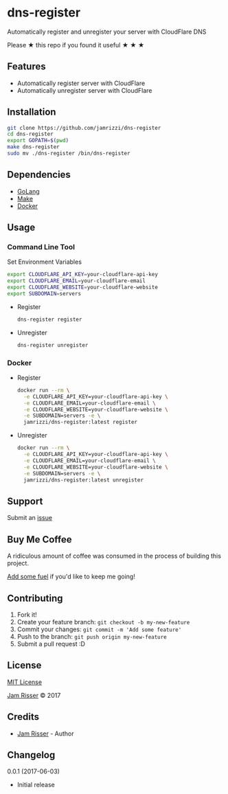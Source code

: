 # dns-register

Automatically register and unregister your server with CloudFlare DNS

Please &#9733; this repo if you found it useful &#9733; &#9733; &#9733;


## Features
<!------------------------------------------------------->

* Automatically register server with CloudFlare
* Automatically unregister server with CloudFlare


## Installation
<!------------------------------------------------------->

```sh
git clone https://github.com/jamrizzi/dns-register
cd dns-register
export GOPATH=$(pwd)
make dns-register
sudo mv ./dns-register /bin/dns-register
```


## Dependencies
<!------------------------------------------------------->

* [GoLang](https://golang.org/)
* [Make](https://www.gnu.org/software/make/)
* [Docker](https://www.docker.com/)


## Usage
<!------------------------------------------------------->

### Command Line Tool

Set Environment Variables

```sh
export CLOUDFLARE_API_KEY=your-cloudflare-api-key
export CLOUDFLARE_EMAIL=your-cloudflare-email
export CLOUDFLARE_WEBSITE=your-cloudflare-website
export SUBDOMAIN=servers
```

* Register
  
  ```sh
  dns-register register
  ```
  
* Unregister
  
  ```sh
  dns-register unregister
  ```
  
### Docker

* Register
  
  ```sh
  docker run --rm \
    -e CLOUDFLARE_API_KEY=your-cloudflare-api-key \
    -e CLOUDFLARE_EMAIL=your-cloudflare-email \
    -e CLOUDFLARE_WEBSITE=your-cloudflare-website \
    -e SUBDOMAIN=servers -e \
    jamrizzi/dns-register:latest register
  ```

* Unregister
  
  ```sh
  docker run --rm \
    -e CLOUDFLARE_API_KEY=your-cloudflare-api-key \
    -e CLOUDFLARE_EMAIL=your-cloudflare-email \
    -e CLOUDFLARE_WEBSITE=your-cloudflare-website \
    -e SUBDOMAIN=servers -e \
    jamrizzi/dns-register:latest unregister
  ```


## Support
<!------------------------------------------------------->

Submit an [issue](https://github.com/jamrizzi/dns-register/issues/new)


## Buy Me Coffee
<!------------------------------------------------------->

A ridiculous amount of coffee was consumed in the process of building this project.

[Add some fuel](https://pay.jamrizzi.com) if you'd like to keep me going!


## Contributing
<!------------------------------------------------------->

1. Fork it!
2. Create your feature branch: `git checkout -b my-new-feature`
3. Commit your changes: `git commit -m 'Add some feature'`
4. Push to the branch: `git push origin my-new-feature`
5. Submit a pull request :D


## License
<!------------------------------------------------------->

[MIT License](https://github.com/jamrizzi/dns-register/blob/master/LICENSE)

[Jam Risser](https://jamrizzi.com) &copy; 2017


## Credits
<!------------------------------------------------------->

* [Jam Risser](https://jamrizzi.com) - Author


## Changelog
<!------------------------------------------------------->

0.0.1 (2017-06-03)
* Initial release
